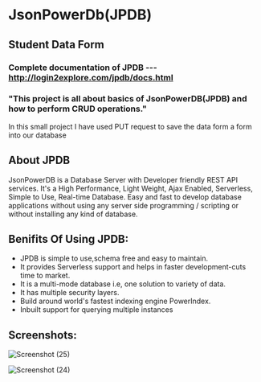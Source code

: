 # JsonPowerDb(JPDB)

## Student Data Form

### Complete documentation of JPDB --- http://login2explore.com/jpdb/docs.html 

### "This project is all about basics of JsonPowerDB(JPDB) and how to perform CRUD operations."
In this small project I have used PUT request to save the data form a form into our database

## About JPDB
JsonPowerDB is a Database Server with Developer friendly REST API services. It's a High Performance, Light Weight, Ajax Enabled, Serverless, Simple to Use, Real-time Database. Easy and fast to develop database applications without using any server side programming / scripting or without installing any kind of database.

## Benifits Of Using JPDB:
* JPDB is simple to use,schema free and easy to maintain.
* It provides Serverless support and helps in faster development-cuts time to market.
* It is a multi-mode database i.e, one solution to variety of data.
* It has multiple security layers.
* Build around world's fastest indexing engine PowerIndex.
* Inbuilt support for querying multiple instances

## Screenshots:
![Screenshot (25)](https://user-images.githubusercontent.com/70832255/125895438-ea55e016-14ab-4240-9bbb-e3388b51a435.png)


![Screenshot (24)](https://user-images.githubusercontent.com/70832255/125895350-50dd72cd-9132-4337-8570-d5ca5a1c7152.png)
